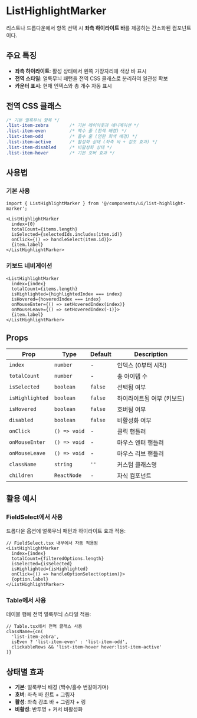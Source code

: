 # ListHighlightMarker

리스트나 드롭다운에서 항목 선택 시 **좌측 하이라이트 바**를 제공하는 간소화된 컴포넌트이다.

## 주요 특징

- **좌측 하이라이트**: 활성 상태에서 왼쪽 가장자리에 색상 바 표시
- **전역 스타일**: 얼룩무늬 패턴을 전역 CSS 클래스로 분리하여 일관성 확보
- **카운터 표시**: 현재 인덱스와 총 개수 자동 표시

## 전역 CSS 클래스

```css
/* 기본 얼룩무늬 항목 */
.list-item-zebra        /* 기본 레이아웃과 애니메이션 */
.list-item-even         /* 짝수 줄 (흰색 배경) */
.list-item-odd          /* 홀수 줄 (연한 회색 배경) */
.list-item-active       /* 활성화 상태 (좌측 바 + 강조 효과) */
.list-item-disabled     /* 비활성화 상태 */
.list-item-hover        /* 기본 호버 효과 */
```

## 사용법

### 기본 사용
```tsx
import { ListHighlightMarker } from '@/components/ui/list-highlight-marker';

<ListHighlightMarker
  index={0}
  totalCount={items.length}
  isSelected={selectedIds.includes(item.id)}
  onClick={() => handleSelect(item.id)}>
  {item.label}
</ListHighlightMarker>
```

### 키보드 네비게이션
```tsx
<ListHighlightMarker
  index={index}
  totalCount={items.length}
  isHighlighted={highlightedIndex === index}
  isHovered={hoveredIndex === index}
  onMouseEnter={() => setHoveredIndex(index)}
  onMouseLeave={() => setHoveredIndex(-1)}>
  {item.label}
</ListHighlightMarker>
```

## Props

| Prop | Type | Default | Description |
|------|------|---------|-------------|
| `index` | `number` | - | 인덱스 (0부터 시작) |
| `totalCount` | `number` | - | 총 아이템 수 |
| `isSelected` | `boolean` | `false` | 선택됨 여부 |
| `isHighlighted` | `boolean` | `false` | 하이라이트됨 여부 (키보드) |
| `isHovered` | `boolean` | `false` | 호버됨 여부 |
| `disabled` | `boolean` | `false` | 비활성화 여부 |
| `onClick` | `() => void` | - | 클릭 핸들러 |
| `onMouseEnter` | `() => void` | - | 마우스 엔터 핸들러 |
| `onMouseLeave` | `() => void` | - | 마우스 리브 핸들러 |
| `className` | `string` | `''` | 커스텀 클래스명 |
| `children` | `ReactNode` | - | 자식 컴포넌트 |

## 활용 예시

### FieldSelect에서 사용
드롭다운 옵션에 얼룩무늬 패턴과 하이라이트 효과 적용:

```tsx
// FieldSelect.tsx 내부에서 자동 적용됨
<ListHighlightMarker
  index={index}
  totalCount={filteredOptions.length}
  isSelected={isSelected}
  isHighlighted={isHighlighted}
  onClick={() => handleOptionSelect(option)}>
  {option.label}
</ListHighlightMarker>
```

### Table에서 사용
테이블 행에 전역 얼룩무늬 스타일 적용:

```tsx
// Table.tsx에서 전역 클래스 사용
className={cn(
  'list-item-zebra',
  isEven ? 'list-item-even' : 'list-item-odd',
  clickableRows && 'list-item-hover hover:list-item-active'
)}
```

## 상태별 효과

- **기본**: 얼룩무늬 배경 (짝수/홀수 번갈아가며)
- **호버**: 좌측 바 힌트 + 그림자
- **활성**: 좌측 강조 바 + 그림자 + 링
- **비활성**: 반투명 + 커서 비활성화 